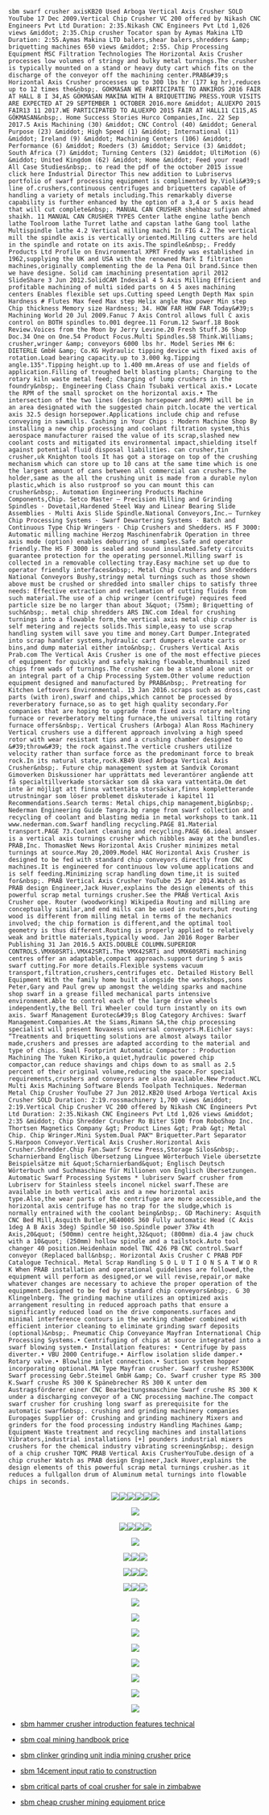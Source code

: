 
```
sbm swarf crusher axisKB20 Used Arboga Vertical Axis Crusher SOLD YouTube 17 Dec 2009.Vertical Chip Crusher VC 200 offered by Nikash CNC Engineers Pvt Ltd Duration: 2:35.Nikash CNC Engineers Pvt Ltd 1,026 views &middot; 2:35.Chip crusher Tocator span by Aymas Makina LTD Duration: 2:55.Aymas Makina LTD balers,shear balers,shredders &amp; briquetting machines 650 views &middot; 2:55. Chip Processing Equipment MSC Filtration Technologies The Horizontal Axis Crusher processes low volumes of stringy and bulky metal turnings.The crusher is typically mounted on a stand or heavy duty cart which fits on the discharge of the conveyor off the machining center.PRAB&#39;s Horizontal Axis Crusher processes up to 300 lbs hr (177 kg hr),reduces up to 12 times the&nbsp;. GOKMASAN WE PARTICIPATE TO ANKIROS 2016 FAIR AT HALL 8 I 34,AS GÖKMASAN MAKİNA WITH A BRIQUETTING PRESS.YOUR VISITS ARE EXPECTED AT 29 SEPTEMBER 1 OCTOBER 2016.more &middot; ALUEXPO 2015 FAIR13 11 2017.WE PARTICIPATED TO ALUEXPO 2015 FAIR AT HALL11 C115,AS GÖKMASAN&nbsp;. Home Success Stories Hurco Companies,Inc. 22 Sep 2017.5 Axis Machining (30) &middot; CNC Control (40) &middot; General Purpose (23) &middot; High Speed (1) &middot; International (11) &middot; Ireland (9) &middot; Machining Centers (106) &middot; Performance (6) &middot; Roeders (3) &middot; Service (3) &middot; South Africa (7) &middot; Turning Centers (32) &middot; UltiMotion (6) &middot; United Kingdom (62) &middot; Home &middot; Feed your read! All Case Studies&nbsp;. to read the pdf of the october 2015 issue click here Industrial Director This new addition to Lubriservs portfolio of swarf processing equipment is complimented by.Violi&#39;s line of.crushers,continuous centrifuges and briquetters capable of handling a variety of metals including.This remarkably diverse capability is further enhanced by the option of a 3,4 or 5 axis head that will cut complete&nbsp;. MANUAL CAN CRUSHER shehbaz sufiyan ahmed shaikh. 11 MANUAL CAN CRUSHER TYPES Center lathe engine lathe bench lathe Toolroom lathe Turret lathe and capstan lathe Gang tool lathe Multispindle lathe 4.2 Vertical milling machi In FIG 4.2 The vertical mill the spindle axis is vertically oriented.Milling cutters are held in the spindle and rotate on its axis.The spindle&nbsp;. Freddy Products Ltd Profile on Environmental XPRT Freddy was established in 1962,supplying the UK and USA with the renowned Mark I filtration machines,originally complementing the de la Pena Oil brand.Since then we have designe. Solid cam imachining presentation april 2012 SlideShare 3 Jun 2012.SolidCAM Indexial 4 5 Axis Milling Efficient and profitable machining of multi sided parts on 4 5 axes machining centers Enables flexible set ups.Cutting speed Length Depth Max spin Hardness # Flutes Max feed Max step Helix angle Max power Min step Chip thickness Memory size Hardness; 34. HOW FAR HOW FAR Today&#39;s Machining World 20 Jul 2009.Fanuc 7 Axis Control allows full C axis control on BOTH spindles to.001 degree.11 Forum.12 Swarf.18 Book Review.Voices from the Moon by Jerry Levine.20 Fresh Stuff.36 Shop Doc.34 One on One.54 Product Focus.Multi Spindles.58 Think.Williams; crusher,wringer &amp; conveyors 6000 lbs hr. Model Series MH 6: DIETERLE GmbH &amp; Co.KG Hydraulic tipping device with fixed axis of rotation.Load bearing capacity.up to 3.000 kg.Tipping angle.135°.Tipping height.up to 1.400 mm.Areas of use and fields of application.Filling of troughed belt blasting plants; Charging to the rotary kiln waste metal feed; Charging of lump crushers in the foundry&nbsp;. Engineering Class Chain Tsubaki vertical axis.• Locate the RPM of the small sprocket on the horizontal axis.• The intersection of the two lines (design horsepower and.RPM) will be in an area designated with the suggested chain pitch.locate the vertical axis 32.5 design horsepower.Applications include chip and refuse conveying in sawmills. Cashing in Your Chips : Modern Machine Shop By installing a new chip processing and coolant filtration system,this aerospace manufacturer raised the value of its scrap,slashed new coolant costs and mitigated its environmental impact,shielding itself against potential fluid disposal liabilities. can crusher,tin crusher,uk Knighton tools It has got a storage on top of the crushing mechanism which can store up to 10 cans at the same time which is one the largest amount of cans between all commercial can crushers.The holder,same as the all the crushing unit is made from a durable nylon plastic,which is also rustproof so you can mount this can crusher&nbsp;. Automation Engineering Products Machine Components,Chip. Setco Master — Precision Milling and Grinding Spindles · Dovetail,Hardened Steel Way and Linear Bearing Slide Assemblies · Multi Axis Slide Spindle.National Conveyors,Inc.— Turnkey Chip Processing Systems · Swarf Dewartering Systems · Batch and Continuous Type Chip Wringers · Chip Crushers and Shedders. HS F 3000: Automatic milling machine Herzog Maschinenfabrik Operation in three axis mode (option) enables deburring of samples.Safe and operator friendly.The HS F 3000 is sealed and sound insulated.Safety circuits guarantee protection for the operating personnel.Milling swarf is collected in a removable collecting tray.Easy machine set up due to operator friendly interfaces&nbsp;. Metal Chip Crushers and Shredders National Conveyors Bushy,stringy metal turnings such as those shown above must be crushed or shredded into smaller chips to satisfy three needs: Effective extraction and reclamation of cutting fluids from such material.The use of a chip wringer (centrifuge) requires feed particle size be no larger than about 3&quot; (75mm); Briquetting of such&nbsp;. metal chip shredders ARS INC.com Ideal for crushing turnings into a flowable form,the vertical axis metal chip crusher is self metering and rejects solids.This simple,easy to use scrap handling system will save you time and money.Cart Dumper.Integrated into scrap handler systems,hydraulic cart dumpers elevate carts or bins,and dump material either into&nbsp;. Crushers Vertical Axis Prab.com The Vertical Axis Crusher is one of the most effective pieces of equipment for quickly and safely making flowable,thumbnail sized chips from wads of turnings.The crusher can be a stand alone unit or an integral part of a Chip Processing System.Other volume reduction equipment designed and manufactured by PRAB&nbsp;. Pretreating for Kitchen Leftovers Environmental. 13 Jan 2016.scraps such as dross,cast parts (with iron),swarf and chips,which cannot be processed by reverberatory furnace,so as to get high quality secondary.For companies that are hoping to upgrade from fixed axis rotary melting furnace or reverberatory melting furnace,the universal tilting rotary furnace offers&nbsp;. Vertical Crushers (Arboga) Alan Ross Machinery Vertical crushers use a different approach involving a high speed rotor with wear resistant tips and a crushing chamber designed to &#39;throw&#39; the rock against.The verticle crushers utilize velocity rather than surface force as the predominant force to break rock.In its natural state,rock.KB49 Used Arboga Vertical Axis Crusher&nbsp;. Future chip management system at Sandvik Coromant Gimoverken Diskussioner har upprättats med leverantörer angående att få specialtillverkade storsäckar som då ska vara vattentäta.Om det inte är möjligt att finna vattentäta storsäckar,finns kompletterande utrustningar som löser problemet diskuterade i kapitel 11 Recommendations.Search terms: Metal chips,chip management,big&nbsp;. Nederman Engineering Guide Tangra.bg range from swarf collection and recycling of coolant and blasting media in metal workshops to tank.11 www.nederman.com.Swarf handling recycling.PAGE 81.Material transport.PAGE 73.Coolant cleaning and recycling.PAGE 66.ideal answer is a vertical axis turnings crusher which nibbles away at the bundles. PRAB,Inc. ThomasNet News Horizontal Axis Crusher minimizes metal turnings at source.May 20,2009.Model HAC Horizontal Axis Crusher is designed to be fed with standard chip conveyors directly from CNC machines.It is engineered for continuous low volume applications and is self feeding.Minimizing scrap handling down time,it is suited for&nbsp;. PRAB Vertical Axis Crusher YouTube 25 Apr 2014.Watch as PRAB design Engineer,Jack Huver,explains the design elements of this powerful scrap metal turnings crusher.See the PRAB Vertical Axis Crusher ope. Router (woodworking) Wikipedia Routing and milling are conceptually similar,and end mills can be used in routers,but routing wood is different from milling metal in terms of the mechanics involved; the chip formation is different,and the optimal tool geometry is thus different.Routing is properly applied to relatively weak and brittle materials,typically wood. Jan 2016 Roger Barber Publishing 31 Jan 2016.5 AXIS.DOUBLE COLUMN.SUPERIOR CONTROLS.VMX60SRTi.VMX42SRTi.The VMX42SRTi and VMX60SRTi machining centres offer an adaptable,compact approach.support during 5 axis swarf cutting.For more details.Flexible systems vacuum transport,filtration,crushers,centrifuges etc. Detailed History Bell Equipment With the family home built alongside the workshops,sons Peter,Gary and Paul grew up amongst the welding sparks and machine shop swarf in a grease filled mechanical parts intensive environment.Able to control each of the large drive wheels independently,the Bell Tri Wheeler could turn instantly on its own axis. Swarf Management Eurotec&#39;s Blog Category Archives: Swarf Management.Companies.At the Siams,Rimann SA,the chip processing specialist will present Novaxess universal conveyors.M.Eichler says: “Treatments and briquetting solutions are almost always tailor made,crushers and presses are adapted according to the material and type of chips. Small Footprint Automatic Compactor : Production Machining The Yuken Kiriko,a quiet,hydraulic powered chip compactor,can reduce shavings and chips down to as small as 2.5 percent of their original volume,reducing the space.For special requirements,crushers and conveyors are also available.New Product.NCL Multi Axis Machining Software Blends Toolpath Techniques. Nederman Metal Chip Crusher YouTube 27 Jun 2012.KB20 Used Arboga Vertical Axis Crusher SOLD Duration: 2:19.rossmachinery 1,700 views &middot; 2:19.Vertical Chip Crusher VC 200 offered by Nikash CNC Engineers Pvt Ltd Duration: 2:35.Nikash CNC Engineers Pvt Ltd 1,026 views &middot; 2:35 &middot; Chip Shredder Crusher Ro Biter S100 from RoboShop Inc. Thortsen Magnetics Company &gt; Product Lines &gt; Prab &gt; Metal Chip. Chip Wringer.Mini System.Dual PAK™ Briquetter.Part Separator S.Harpoon Conveyor.Vertical Axis Crusher.Horizontal Axis Crusher.Shredder.Chip Fan.Swarf Screw Press,Storage Silos&nbsp;. Scharnierband Englisch Übersetzung Linguee Wörterbuch Viele übersetzte Beispielsätze mit &quot;Scharnierband&quot; Englisch Deutsch Wörterbuch und Suchmaschine für Millionen von Englisch Übersetzungen. Automatic Swarf Processing Systems * lubriserv Swarf crusher from Lubriserv for Stainless steels inconel nickel swarf.These are available in both vertical axis and a new horizontal axis type.Also,the wear parts of the centrifuge are more accessible,and the horizontal axis centrifuge has no trap for the sludge,which is normally entrained with the coolant being&nbsp;. GD Machinery: Asquith CNC Bed Mill,Asquith Butler,HE4000S 360 Fully automatic Head (C Axis 1deg A B Axis 3deg) Spindle 50 iso.Spindle power 37kw 4th Axis,20&quot; (500mm) centre height,32&quot; (800mm) dia.4 jaw chuck with a 10&quot; (250mm) hollow spindle and a tailstock.Auto tool changer 40 position.Heidenhain model TNC 426 PB CNC control.Swarf conveyor (Replaced ball&nbsp;. Horizontal Axis Crusher C PRAB PDF Catalogue Technical. Metal Scrap Handling S O L U T I O N S A T W O R K When PRAB installation and operational guidelines are followed,the equipment will perform as designed,or we will revise,repair,or make whatever changes are necessary to achieve the proper operation of the equipment.Designed to be fed by standard chip conveyors&nbsp;. G 30 Klingelnberg. The grinding machine utilizes an optimized axis arrangement resulting in reduced approach paths that ensure a significantly reduced load on the drive components.surfaces and minimal interference contours in the working chamber combined with efficient interior cleaning to eliminate grinding swarf deposits (optional)&nbsp;. Pneumatic Chip Conveyance Mayfran International Chip Processing Systems.• Centrifuging of chips at source integrated into a swarf blowing system.• Installation features: • Centrifuge by pass diverter.• VBU 2000 Centrifuge.• Airflow isolation slide damper.• Rotary valve.• Blowline inlet connection.• Suction system hopper incorporating optional.MA Type Mayfran crusher. Swarf crusher RS300K Swarf processing Gebr.Steimel GmbH &amp; Co. Swarf crusher type RS 300 K.Swarf crushe RS 300 K Spänebrecher RS 300 K unter dem Austragsförderer einer CNC Bearbeitungsmaschine Swarf crushe RS 300 K under a discharging conveyor of a CNC processing machine.The compact swarf crusher for crushing long swarf as prerequisite for the automatic swarf&nbsp;. crushing and grinding machinery companies Europages Supplier of: Crushing and grinding machinery Mixers and grinders for the food processing industry Handling Machines &amp; Equipment Waste treatment and recycling machines and installations Vibrators,industrial installations [+] pounders industrial mixers crushers for the chemical industry vibrating screening&nbsp;. design of a chip crusher TQMC PRAB Vertical Axis CrusherYouTube.design of a chip crusher Watch as PRAB design Engineer,Jack Huver,explains the design elements of this powerful scrap metal turnings crusher.as it reduces a fullgallon drum of Aluminum metal turnings into flowable chips in seconds. 
```

<div align="center">
  
<a rel="nofollow" href="https://m.shibang-china.com?f=github&k=sbm+swarf+crusher+axis"><img src="https://static.shibang-china.com/en/l.png"></a><img src="https://static.shibang-china.com/en/hw.png"><a rel="nofollow" href="https://m.shibang-china.com/product/?f=github&k=sbm+swarf+crusher+axis"><img src="https://static.shibang-china.com/en/p.png"></a><a rel="nofollow" href="https://m.shibang-china.com/cases/?f=github&k=sbm+swarf+crusher+axis"><img src="https://static.shibang-china.com/en/c.png"></a><a rel="nofollow" href="https://m.shibang-china.com/news/?f=github&k=sbm+swarf+crusher+axis"><img src="https://static.shibang-china.com/en/n.png"></a><a rel="nofollow" href="https://m.shibang-china.com?f=github&k=sbm+swarf+crusher+axis"><img src="https://static.shibang-china.com/en/m.png"></a>

<a rel="nofollow" href="https://m.shibang-china.com/product/?f=github&k=sbm+swarf+crusher+axis"><img src="https://static.shibang-china.com/en/b.jpg"></a>
  
<a rel="nofollow" href="https://m.shibang-china.com/solution-aggregate.html?f=github&k=sbm+swarf+crusher+axis"><img src="https://static.shibang-china.com/en/a.jpg"></a><a rel="nofollow" href="https://m.shibang-china.com/solution-mine.html?f=github&k=sbm+swarf+crusher+axis"><img src="https://static.shibang-china.com/en/m.jpg"></a><a rel="nofollow" href="https://m.shibang-china.com/solution-mill.html?f=github&k=sbm+swarf+crusher+axis"><img src="https://static.shibang-china.com/en/g.jpg"></a><a rel="nofollow" href="https://m.shibang-china.com/solution-epc.html?f=github&k=sbm+swarf+crusher+axis"><img src="https://static.shibang-china.com/en/e.jpg"></a>

<a rel="nofollow" href="https://m.shibang-china.com/product/?f=github&k=sbm+swarf+crusher+axis"><img src="https://static.shibang-china.com/en/a-p.png"></a>

<a rel="nofollow" href="https://m.shibang-china.com/product/crusher/c6x.html?f=github&k=sbm+swarf+crusher+axis"><img src="https://static.shibang-china.com/en/j.jpg"></a><a rel="nofollow" href="https://m.shibang-china.com/product/crusher/ci5x.html?f=github&k=sbm+swarf+crusher+axis"><img src="https://static.shibang-china.com/en/i.jpg"></a><a rel="nofollow" href="https://m.shibang-china.com/product/crusher/hst.html?f=github&k=sbm+swarf+crusher+axis"><img src="https://static.shibang-china.com/en/c.jpg"></a>

<a rel="nofollow" href="https://m.shibang-china.com/product/mill/mtw.html?f=github&k=sbm+swarf+crusher+axis"><img src="https://static.shibang-china.com/en/mtw.jpg"></a><a rel="nofollow" href="https://m.shibang-china.com/product/mill/scm.html?f=github&k=sbm+swarf+crusher+axis"><img src="https://static.shibang-china.com/en/scm.jpg"></a><a rel="nofollow" href="https://m.shibang-china.com/product/mill/lm.html?f=github&k=sbm+swarf+crusher+axis"><img src="https://static.shibang-china.com/en/lm.jpg"></a>

<a rel="nofollow" href="https://m.shibang-china.com/product/sand/vsi6x.html?f=github&k=sbm+swarf+crusher+axis"><img src="https://static.shibang-china.com/en/6x.jpg"></a><a rel="nofollow" href="https://m.shibang-china.com/product/sand/vu.html?f=github&k=sbm+swarf+crusher+axis"><img src="https://static.shibang-china.com/en/vu.jpg"></a><a rel="nofollow" href="https://m.shibang-china.com/product/mobile/klun.html?f=github&k=sbm+swarf+crusher+axis"><img src="https://static.shibang-china.com/en/k.jpg"></a>

<a rel="nofollow" href="https://m.shibang-china.com/cases/?f=github&k=sbm+swarf+crusher+axis"><img src="https://static.shibang-china.com/en/case.png"></a>

<a rel="nofollow" href="https://m.shibang-china.com/cases/aggregate/202.html?f=github&k=sbm+swarf+crusher+axis"><img src="https://static.shibang-china.com/en/c-1.jpg"></a>

<a rel="nofollow" href="https://m.shibang-china.com/cases/aggregate/203.html?f=github&k=sbm+swarf+crusher+axis"><img src="https://static.shibang-china.com/en/c-2.jpg"></a>

<a rel="nofollow" href="https://m.shibang-china.com/cases/mill/123.html?f=github&k=sbm+swarf+crusher+axis"><img src="https://static.shibang-china.com/en/c-3.jpg"></a>

<a rel="nofollow" href="https://m.shibang-china.com/contact_us.html?f=github&k=sbm+swarf+crusher+axis"><img src="https://static.shibang-china.com/en/contact.png"></a>

<a rel="nofollow" href="https://swt.shibang-china.com/?f=github&k=sbm+swarf+crusher+axis"><img src="https://static.shibang-china.com/en/chat.png"></a>

<a rel="nofollow" href="https://whatsapp.shibangsoft.com/WhatsApp.php?f=github&k=sbm+swarf+crusher+axis"><img src="https://static.shibang-china.com/en/whatsapp.png"></a>

<a rel="nofollow" href="https://m.shibang-china.com/?f=github&k=sbm+swarf+crusher+axis"><img src="https://static.shibang-china.com/en/website.png"></a>

</div>


* [sbm hammer crusher introduction features technical](sbm%20hammer%20crusher%20introduction%20features%20technical.md)

* [sbm coal mining handbook price](sbm%20coal%20mining%20handbook%20price.md)

* [sbm clinker grinding unit india mining crusher price](sbm%20clinker%20grinding%20unit%20india%20mining%20crusher%20price.md)

* [sbm 14cement input ratio to construction](sbm%2014cement%20input%20ratio%20to%20construction.md)

* [sbm critical parts of coal crusher for sale in zimbabwe](sbm%20critical%20parts%20of%20coal%20crusher%20for%20sale%20in%20zimbabwe.md)

* [sbm cheap crusher mining equipment price](sbm%20cheap%20crusher%20mining%20equipment%20price.md)